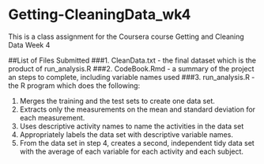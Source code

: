 # Getting-CleaningData_wk4
This is a class assignment for the Coursera course Getting and Cleaning Data Week 4

##List of Files Submitted
###1. CleanData.txt - the final dataset which is the product of run_analysis.R
###2. CodeBook.Rmd - a summary of the project an steps to complete, including variable names used
###3. run_analysis.R - the R program which does the following:

  1. Merges the training and the test sets to create one data set.
  2. Extracts only the measurements on the mean and standard deviation for each measurement.
  3. Uses descriptive activity names to name the activities in the data set
  4. Appropriately labels the data set with descriptive variable names.
  5. From the data set in step 4, creates a second, independent tidy data set with the average of each variable for each activity and           each subject.

